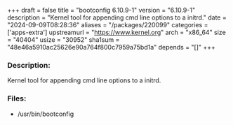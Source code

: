 +++
draft = false
title = "bootconfig 6.10.9-1"
version = "6.10.9-1"
description = "Kernel tool for appending cmd line options to a initrd."
date = "2024-09-09T08:28:36"
aliases = "/packages/220099"
categories = ['apps-extra']
upstreamurl = "https://www.kernel.org"
arch = "x86_64"
size = "40404"
usize = "30952"
sha1sum = "48e46a5910ac25626e90a764f800c7959a75bd1a"
depends = "[]"
+++
### Description: 
Kernel tool for appending cmd line options to a initrd.

### Files: 
* /usr/bin/bootconfig
